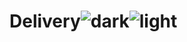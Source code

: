 # Delivery![dark](https://user-images.githubusercontent.com/96702504/179400670-6fd8ace6-454b-441d-a6c4-304b03c197a5.png)![light](https://user-images.githubusercontent.com/96702504/179400730-513c879b-c6f4-406f-810d-2f398862eaa2.png)

